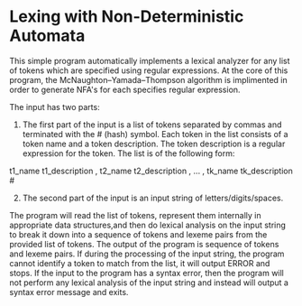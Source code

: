 # Lexing with Non-Deterministic Automata

This simple program automatically implements a lexical analyzer for any list of tokens which are specified using regular expressions. At the core of this program, the McNaughton–Yamada–Thompson algorithm is implimented in order to generate NFA's for each specifies regular expression.

The input has two parts:

1. The first part of the input is a list of tokens separated by commas and terminated with the # (hash) symbol.  Each token in the list consists of a token name and a token description. The token description is a regular expression for the token. The list is of the following form:

t1_name t1_description , t2_name t2_description , ... , tk_name tk_description #

2. The second part of the input is an input string of letters/digits/spaces.

The program will read the list of tokens, represent them internally in appropriate data structures,and then do lexical analysis on the input string to break it down into a sequence of tokens and lexeme pairs from the provided list of tokens.  The output of the program is sequence of tokens and lexeme pairs.  If during the processing of the input string, the program cannot identify a token to match from the list, it will output ERROR and stops. If the input to the program has a syntax error, then the program will not perform any lexical analysis of the input string and instead will output a syntax error message and exits.
